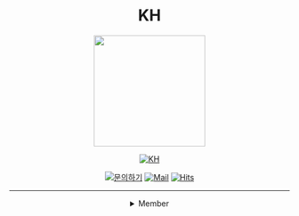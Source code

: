 <div align="center">
    <h1 align="center">KH</h1>
</div>

<div align="center">
    <img src="https://avatars.githubusercontent.com/u/69233167?s=400&u=720d20b3e617ab644d9a9a2264fc7d6a58dde51b&v=4" width="200px">
</div>


<div align=center>

[![KH](https://img.shields.io/badge/KH-KH--2022-blue)](https://github.com/KH-2022)

[![문의하기](https://img.shields.io/badge/%EB%AC%B8%EC%9D%98%ED%95%98%EA%B8%B0-pooreumsunny%40gamil.com-green)](https://github.com/choipureum)
[![Mail](https://img.shields.io/badge/Gmail-d14836?style=flat-square&logo=Gmail&logoColor=white&link=mailto:pooreumsunny@gmail.com)](mailto:pooreumsunny@gmail.com)
[![Hits](https://hits.seeyoufarm.com/api/count/incr/badge.svg?url=https://github.com/KH-2022)](https://hits.seeyoufarm.com)

---

<details>
 <summary>Member</summary>
 <table>
  <tr>
    <td align="center"><a href="https://github.com/choipureum">
        <img src="https://avatars.githubusercontent.com/u/55127127?v=4?s=100" width="150px;" alt=""/><br />
        <sub><b>PuReum Choi</b></sub></a><br />
    </td>
    <td align="center"><a href="https://github.com/kmc1210">
        <img src="https://avatars.githubusercontent.com/u/57215151?v=4" width="150px;" alt=""/><br />
        <sub><b>kmc1210</b></sub></a><br />
    </td>
    <td align="center"><a href="https://github.com/ChoiSangok">
        <img src="https://avatars.githubusercontent.com/u/60969294?v=4" width="150px;" alt=""/><br />
        <sub><b>ChoiSangOk</b></sub></a><br />
    </td>
    <td align="center"><a href="https://github.com/dydy969">
        <img src="https://avatars.githubusercontent.com/u/61456126?v=4" width="150px;" alt=""/><br />
        <sub><b>dydy969</b></sub></a><br />
    </td>
    <td align="center"><a href="https://github.com/ats3059">
        <img src="https://avatars.githubusercontent.com/u/65999018?v=4" width="150px;" alt=""/><br />
        <sub><b>ats3059</b></sub></a><br />
    </td>
  </tr>
  <tr>
    <td align="center"><a href="https://github.com/lxxmnmn">
        <img src="https://avatars.githubusercontent.com/u/96714229?v=4" width="150px;" alt=""/><br />
        <sub><b>lxxmnmn</b></sub></a><br />
    </td>
    <td align="center"><a href="https://github.com/saecomy90">
        <img src="https://avatars.githubusercontent.com/u/109746174?v=4" width="150px;" alt=""/><br />
        <sub><b>saecomy90</b></sub></a><br />
    </td>
    <td align="center"><a href="https://github.com/SeungHyeopYoo">
        <img src="https://avatars.githubusercontent.com/u/70188153?v=4" width="150px;" alt=""/><br />
        <sub><b>SeungHyeopYoo</b></sub></a><br />
    </td>
    <td align="center"><a href="https://github.com/dra-Lee">
        <img src="https://avatars.githubusercontent.com/u/105363032?v=4" width="150px;" alt=""/><br />
        <sub><b>dra-Lee</b></sub></a><br />
    </td>
  </tr>
 </table>
</details>
</div>



